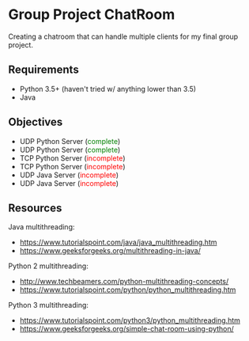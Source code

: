 # Group Project ChatRoom
Creating a chatroom that can handle multiple clients for my final group project.

## Requirements
* Python 3.5+ (haven't tried w/ anything lower than 3.5)
* Java

## Objectives
* UDP Python Server (<span style="color:green">complete</span>)
* UDP Python Server (<span style="color:green">complete</span>)
* TCP Python Server (<span style="color:red">incomplete</span>)
* TCP Python Server (<span style="color:red">incomplete</span>)
* UDP Java Server (<span style="color:red">incomplete</span>)
* UDP Java Server (<span style="color:red">incomplete</span>)

## Resources
Java multithreading:
* https://www.tutorialspoint.com/java/java_multithreading.htm
* https://www.geeksforgeeks.org/multithreading-in-java/

Python 2 multithreading:
* http://www.techbeamers.com/python-multithreading-concepts/
* https://www.tutorialspoint.com/python/python_multithreading.htm

Python 3 multithreading:
* https://www.tutorialspoint.com/python3/python_multithreading.htm
* https://www.geeksforgeeks.org/simple-chat-room-using-python/
